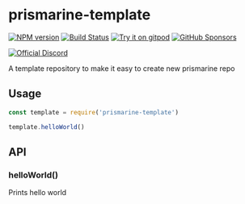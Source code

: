 # prismarine-template
[![NPM version](https://img.shields.io/npm/v/prismarine-template.svg?logo=npm)](http://npmjs.com/package/prismarine-template)
[![Build Status](https://img.shields.io/github/actions/workflow/status/PrismarineJS/prismarine-template/ci.yml.svg?label=CI&logo=github)](https://github.com/PrismarineJS/prismarine-template/actions?query=workflow%3A%22CI%22)
[![Try it on gitpod](https://img.shields.io/static/v1.svg?label=try&message=on%20gitpod&color=brightgreen&logo=gitpod)](https://gitpod.io/#https://github.com/PrismarineJS/prismarine-template)
[![GitHub Sponsors](https://img.shields.io/github/sponsors/PrismarineJS)](https://github.com/sponsors/PrismarineJS)

[![Official Discord](https://img.shields.io/static/v1.svg?label=OFFICIAL&message=DISCORD&color=blue&logo=discord&style=for-the-badge)](https://discord.gg/GsEFRM8)


A template repository to make it easy to create new prismarine repo

## Usage

```js
const template = require('prismarine-template')

template.helloWorld()
```

## API

### helloWorld()

Prints hello world
